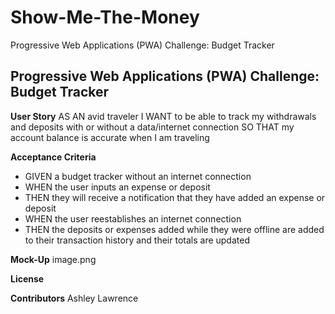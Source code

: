 # Show-Me-The-Money
Progressive Web Applications (PWA) Challenge: Budget Tracker
## Progressive Web Applications (PWA) Challenge: Budget Tracker

**User Story**
AS AN avid traveler
I WANT to be able to track my withdrawals and deposits with or without a data/internet connection
SO THAT my account balance is accurate when I am traveling 

**Acceptance Criteria**
- GIVEN a budget tracker without an internet connection
- WHEN the user inputs an expense or deposit
- THEN they will receive a notification that they have added an expense or deposit
- WHEN the user reestablishes an internet connection
- THEN the deposits or expenses added while they were offline are added to their transaction history and their totals are updated

**Mock-Up**
image.png

**License**

**Contributors**
Ashley Lawrence